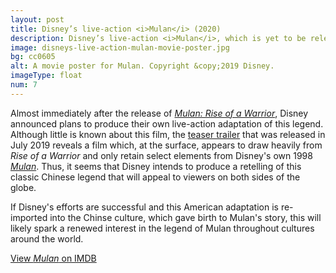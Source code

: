```yaml
---
layout: post
title: Disney’s live-action <i>Mulan</i> (2020)
description: Disney’s live-action <i>Mulan</i>, which is yet to be released, will be an American adaptation of Mulan’s story that draws much inspiration from previous Chinese retellings of the legend.
image: disneys-live-action-mulan-movie-poster.jpg
bg: cc0605
alt: A movie poster for Mulan. Copyright &copy;2019 Disney.
imageType: float
num: 7
---
```


Almost immediately after the release of *[Mulan: Rise of a Warrior](/pages/post-imperial/mulan-rise-of-a-warrior)*, Disney announced plans to produce their own live-action adaptation of this legend. Although little is known about this film, the [teaser trailer](https://www.youtube.com/watch?v=mVgdfP7qj7s) that was released in July 2019 reveals a film which, at the surface, appears to draw heavily from *Rise of a Warrior* and only retain select elements from Disney's own 1998 *[Mulan](/pages/post-imperial/disneys-mulan)*. Thus, it seems that Disney intends to produce a retelling of this classic Chinese legend that will appeal to viewers on both sides of the globe.

If Disney's efforts are successful and this American adaptation is re-imported into the Chinse culture, which gave birth to Mulan's story, this will likely spark a renewed interest in the legend of Mulan throughout cultures around the world.

[View *Mulan* on IMDB](https://www.imdb.com/title/tt4566758/)

<br />
<br />
<br />
<br />
<br />
<br />
<br />
